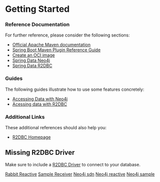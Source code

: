 # Getting Started

### Reference Documentation
For further reference, please consider the following sections:

* [Official Apache Maven documentation](https://maven.apache.org/guides/index.html)
* [Spring Boot Maven Plugin Reference Guide](https://docs.spring.io/spring-boot/docs/2.4.0/maven-plugin/reference/html/)
* [Create an OCI image](https://docs.spring.io/spring-boot/docs/2.4.0/maven-plugin/reference/html/#build-image)
* [Spring Data Neo4j](https://docs.spring.io/spring-boot/docs/2.4.0/reference/htmlsingle/#boot-features-neo4j)
* [Spring Data R2DBC](https://docs.spring.io/spring-boot/docs/2.4.0/reference/html/spring-boot-features.html#boot-features-r2dbc)

### Guides
The following guides illustrate how to use some features concretely:

* [Accessing Data with Neo4j](https://spring.io/guides/gs/accessing-data-neo4j/)
* [Acessing data with R2DBC](https://spring.io/guides/gs/accessing-data-r2dbc/)

### Additional Links
These additional references should also help you:

* [R2DBC Homepage](https://r2dbc.io)

## Missing R2DBC Driver

Make sure to include a [R2DBC Driver](https://r2dbc.io/drivers/) to connect to your database.

[Rabbit Reactive](https://projectreactor.io/docs/rabbitmq/snapshot/reference/)
[Sample Receiver](https://github.com/reactor/reactor-rabbitmq/blob/master/reactor-rabbitmq-samples/src/main/java/reactor/rabbitmq/samples/SampleReceiver.java)
[Neo4j sdn](https://docs.spring.io/spring-data/neo4j/docs/6.0.x/reference/html/#reference)
[Neo4j reactive](https://github.com/hantsy/spring-reactive-sample/tree/master/boot-data-neo4j-rx)
[Neo4j sample](https://hantsy.medium.com/update-accessing-neo4j-with-spring-boot-2-4-3951cb81d97d)